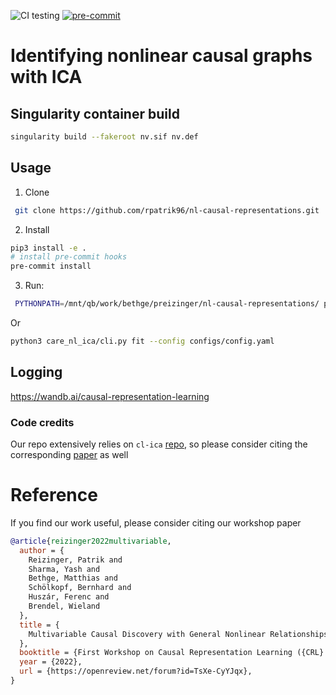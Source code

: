 ![CI testing](https://github.com/rpatrik96/nl-causal-representations/workflows/python-package/badge.svg?branch=master&event=push)
[![pre-commit](https://img.shields.io/badge/pre--commit-enabled-brightgreen?logo=pre-commit&logoColor=white)](https://github.com/pre-commit/pre-commit)

# Identifying nonlinear causal graphs with ICA

## Singularity container build

```bash
singularity build --fakeroot nv.sif nv.def
```


## Usage 

1. Clone
```bash
 git clone https://github.com/rpatrik96/nl-causal-representations.git
```

2. Install
```bash
pip3 install -e .
# install pre-commit hooks
pre-commit install
```

3. Run:
```bash
 PYTHONPATH=/mnt/qb/work/bethge/preizinger/nl-causal-representations/ python3 care_nl_ica/main.py --variant 1 --project mlp-test --use-ar-mlp --use-wandb --use-dep-mat --use-sem --nonlin-sem --n-steps 1501 --n 3 --notes "Description of the run" --permute
```

Or
```bash
python3 care_nl_ica/cli.py fit --config configs/config.yaml
```

## Logging
https://wandb.ai/causal-representation-learning


### Code credits
Our repo extensively relies on `cl-ica` [repo](https://github.com/brendel-group/cl-ica), so please consider citing the corresponding [paper](http://proceedings.mlr.press/v139/zimmermann21a/zimmermann21a.pdf) as well


# Reference
If you find our work useful, please consider citing our workshop paper

```bibtex
@article{reizinger2022multivariable,
  author = {
    Reizinger, Patrik and
    Sharma, Yash and
    Bethge, Matthias and
    Schölkopf, Bernhard and
    Huszár, Ferenc and
    Brendel, Wieland
  },
  title = {
    Multivariable Causal Discovery with General Nonlinear Relationships
  },
  booktitle = {First Workshop on Causal Representation Learning ({CRL} 2022), {UAI} 2022},
  year = {2022},
  url = {https://openreview.net/forum?id=TsXe-CyYJqx},
}
```

